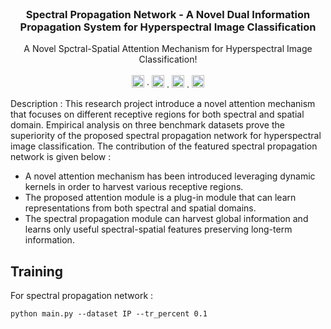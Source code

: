 

<div id="top"></div>
<!-- PROJECT LOGO -->
<br />
<div align="center">

  <h3 align="center">Spectral Propagation Network - A Novel Dual Information Propagation System for Hyperspectral Image Classification</h3>

  <p align="center">
    A Novel Spctral-Spatial Attention Mechanism for Hyperspectral Image Classification!
    <br>
    <br>
    <a href=[https://colab.research.google.com/assets/colab-badge.svg](https://colab.research.google.com/github/Naereen/badges)><img src="https://colab.research.google.com/assets/colab-badge.svg" alt =" Open in Colab" height = "20"></a>
    ·
    <a href=[https://img.shields.io/badge/License-CC_BY--NC--ND_4.0-lightgrey.svg](https://creativecommons.org/licenses/by-nc-nd/4.0/)><img src="https://img.shields.io/badge/License-CC_BY--NC--ND_4.0-lightgrey.svg" alt = "License: CC BY-NC-ND 4.0" height = "20"></a>
    .
    <a href=[https://img.shields.io/github/forks/Naereen/StrapDown.js.svg?style=social&label=Fork&maxAge=2592000](https://GitHub.com/Naereen/StrapDown.js/network/)><img src="https://img.shields.io/github/forks/Naereen/StrapDown.js.svg?style=social&label=Fork&maxAge=2592000" height = "20"></a>
    .
      <a href=[https://img.shields.io/github/stars/Naereen/StrapDown.js.svg?style=social&label=Fork&maxAge=2592000](https://GitHub.com/Naereen/StrapDown.js/network/)><img src="https://img.shields.io/github/stars/Naereen/StrapDown.js.svg?style=social&label=Star&maxAge=2592000" height = "20"></a>
  </p>
</div>

Description : This research project introduce a novel attention mechanism that focuses on different receptive regions for both spectral and spatial domain. Empirical analysis on three benchmark datasets prove the superiority of the proposed spectral propagation network for hyperspectral image classification. The contribution of the featured spectral propagation network is given below :
- A novel attention mechanism has been introduced leveraging dynamic kernels in order to harvest various receptive regions.
- The proposed attention module is a plug-in module that can learn representations from both spectral and spatial domains.
- The spectral propagation module can harvest global information and learns only useful spectral-spatial features preserving long-term information.

## Training
For spectral propagation network :

```
python main.py --dataset IP --tr_percent 0.1
```



